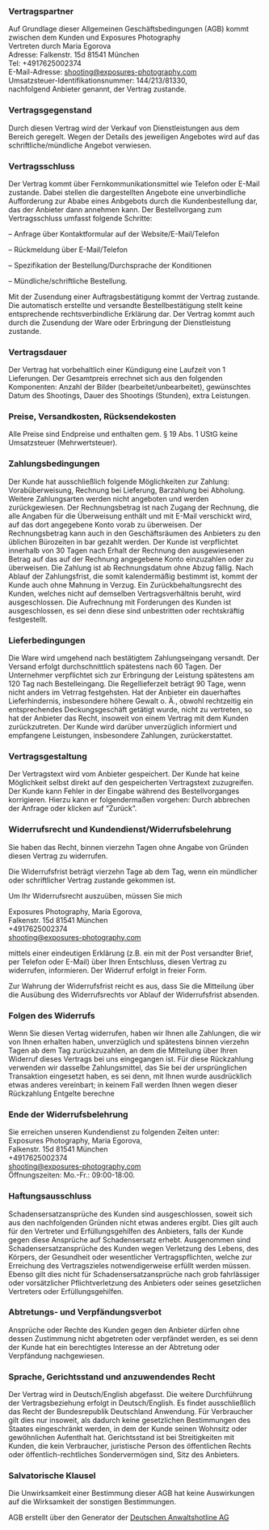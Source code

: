 ### Vertragspartner

Auf Grundlage dieser Allgemeinen Geschäftsbedingungen (AGB) kommt zwischen dem Kunden und Exposures
Photography\
Vertreten durch Maria Egorova\
Adresse: Falkenstr. 15d 81541 München\
Tel: +4917625002374\
E-Mail-Adresse: shooting@exposures-photography.com\
Umsatzsteuer-Identifikationsnummer: 144/213/81330,\
nachfolgend Anbieter genannt, der Vertrag
zustande.

### Vertragsgegenstand

Durch diesen Vertrag wird der Verkauf von Dienstleistungen aus dem Bereich geregelt. Wegen der
Details des jeweiligen Angebotes wird auf das schriftliche/mündliche Angebot verwiesen.

### Vertragsschluss

Der Vertrag kommt über Fernkommunikationsmittel wie Telefon oder E-Mail zustande. Dabei stellen die
dargestellten Angebote eine unverbindliche Aufforderung zur Ababe eines Anbgebots durch die
Kundenbestellung dar, das der Anbieter dann annehmen kann. Der Bestellvorgang zum Vertragsschluss
umfasst folgende Schritte:

– Anfrage über Kontaktformular auf der Website/E-Mail/Telefon

– Rückmeldung über E-Mail/Telefon

– Spezifikation der Bestellung/Durchsprache der Konditionen

– Mündliche/schriftliche Bestellung.

Mit der Zusendung einer Auftragsbestätigung kommt der Vertrag zustande. Die automatisch erstellte
und versandte Bestellbestätigung stellt keine entsprechende rechtsverbindliche Erklärung dar. Der
Vertrag kommt auch durch die Zusendung der Ware oder Erbringung der Dienstleistung zustande.

### Vertragsdauer

Der Vertrag hat vorbehaltlich einer Kündigung eine Laufzeit von 1 Lieferungen. Der Gesamtpreis
errechnet sich aus den folgenden Komponenten: Anzahl der Bilder (bearbeitet/unbearbeitet),
gewünschtes Datum des Shootings, Dauer des Shootings (Stunden), extra Leistungen.

### Preise, Versandkosten, Rücksendekosten

Alle Preise sind Endpreise und enthalten gem. § 19 Abs. 1 UStG keine Umsatzsteuer (Mehrwertsteuer).

### Zahlungsbedingungen

Der Kunde hat ausschließlich folgende Möglichkeiten zur Zahlung: Vorabüberweisung, Rechnung bei
Lieferung, Barzahlung bei Abholung. Weitere Zahlungsarten werden nicht angeboten und werden
zurückgewiesen.  Der Rechnungsbetrag ist nach Zugang der Rechnung, die alle Angaben für die
Überweisung enthält und mit E-Mail verschickt wird, auf das dort angegebene Konto vorab zu
überweisen. Der Rechnungsbetrag kann auch in den Geschäftsräumen des Anbieters zu den üblichen
Bürozeiten in bar gezahlt werden. Der Kunde ist verpflichtet innerhalb von 30 Tagen nach Erhalt der
Rechnung den ausgewiesenen Betrag auf das auf der Rechnung angegebene Konto einzuzahlen oder zu
überweisen. Die Zahlung ist ab Rechnungsdatum ohne Abzug fällig. Nach Ablauf der Zahlungsfrist, die
somit kalendermäßig bestimmt ist, kommt der Kunde auch ohne Mahnung in Verzug. Ein
Zurückbehaltungsrecht des Kunden, welches nicht auf demselben Vertragsverhältnis beruht, wird
ausgeschlossen. Die Aufrechnung mit Forderungen des Kunden ist ausgeschlossen, es sei denn diese
sind unbestritten oder rechtskräftig festgestellt.

### Lieferbedingungen

Die Ware wird umgehend nach bestätigtem Zahlungseingang versandt. Der Versand erfolgt
durchschnittlich spätestens nach 60 Tagen. Der Unternehmer verpflichtet sich zur Erbringung der
Leistung spätestens am 120 Tag nach Bestelleingang. Die Regellieferzeit beträgt 90 Tage, wenn nicht
anders im Vetrrag festgehsten. Hat der Anbieter ein dauerhaftes Lieferhindernis, insbesondere höhere
Gewalt o. Ä., obwohl rechtzeitig ein entsprechendes Deckungsgeschäft getätigt wurde, nicht zu
vertreten, so hat der Anbieter das Recht, insoweit von einem Vertrag mit dem Kunden zurückzutreten.
Der Kunde wird darüber unverzüglich informiert und empfangene Leistungen, insbesondere Zahlungen,
zurückerstattet.

### Vertragsgestaltung

Der Vertragstext wird vom Anbieter gespeichert. Der Kunde hat keine Möglichkeit selbst direkt auf
den gespeicherten Vertragstext zuzugreifen. Der Kunde kann Fehler in der Eingabe während des
Bestellvorganges korrigieren. Hierzu kann er folgendermaßen vorgehen: Durch abbrechen der Anfrage
oder klicken auf “Zurück”.

### Widerrufsrecht und Kundendienst/Widerrufsbelehrung

Sie haben das Recht, binnen vierzehn Tagen ohne Angabe von Gründen diesen Vertrag zu widerrufen.

Die Widerrufsfrist beträgt vierzehn Tage ab dem Tag, wenn ein mündlicher oder schriftlicher Vertrag
zustande gekommen ist.

Um Ihr Widerrufsrecht auszuüben, müssen Sie mich

Exposures Photography, Maria Egorova,\
Falkenstr. 15d 81541 München\
+4917625002374\
shooting@exposures-photography.com

mittels einer
eindeutigen Erklärung (z.B. ein mit der Post versandter Brief, per Telefon oder E-Mail) über Ihren
Entschluss, diesen Vertrag zu widerrufen, informieren. Der Widerruf erfolgt in freier Form.

Zur Wahrung der Widerrufsfrist reicht es aus, dass Sie die Mitteilung über die Ausübung des
Widerrufsrechts vor Ablauf der Widerrufsfrist absenden.

### Folgen des Widerrufs

Wenn Sie diesen Vertag widerrufen, haben wir Ihnen alle Zahlungen, die wir von Ihnen erhalten haben,
unverzüglich und spätestens binnen vierzehn Tagen ab dem Tag zurückzuzahlen, an dem die Mitteilung
über Ihren Widerruf dieses Vertrags bei uns eingegangen ist. Für diese Rückzahlung verwenden wir
dasselbe Zahlungsmittel, das Sie bei der ursprünglichen Transaktion eingesetzt haben, es sei denn,
mit Ihnen wurde ausdrücklich etwas anderes vereinbart; in keinem Fall werden Ihnen wegen dieser
Rückzahlung Entgelte berechne

### Ende der Widerrufsbelehrung

Sie erreichen unseren Kundendienst zu folgenden Zeiten unter:\
Exposures Photography, Maria Egorova,\
Falkenstr. 15d 81541 München\
+4917625002374\
shooting@exposures-photography.com\
Öffnungszeiten: Mo.-Fr.: 09:00-18:00.

### Haftungsausschluss

Schadensersatzansprüche des Kunden sind ausgeschlossen, soweit sich aus den nachfolgenden Gründen
nicht etwas anderes ergibt. Dies gilt auch für den Vertreter und Erfüllungsgehilfen des Anbieters,
falls der Kunde gegen diese Ansprüche auf Schadensersatz erhebt. Ausgenommen sind
Schadensersatzansprüche des Kunden wegen Verletzung des Lebens, des Körpers, der Gesundheit oder
wesentlicher Vertragspflichten, welche zur Erreichung des Vertragszieles notwendigerweise erfüllt
werden müssen. Ebenso gilt dies nicht für Schadensersatzansprüche nach grob fahrlässiger oder
vorsätzlicher Pflichtverletzung des Anbieters oder seines gesetzlichen Vertreters oder
Erfüllungsgehilfen.

### Abtretungs- und Verpfändungsverbot

Ansprüche oder Rechte des Kunden gegen den Anbieter dürfen ohne dessen Zustimmung nicht abgetreten
oder verpfändet werden, es sei denn der Kunde hat ein berechtigtes Interesse an der Abtretung oder
Verpfändung nachgewiesen.

### Sprache, Gerichtsstand und anzuwendendes Recht

Der Vertrag wird in Deutsch/English abgefasst. Die weitere Durchführung der Vertragsbeziehung
erfolgt in Deutsch/English. Es findet ausschließlich das Recht der Bundesrepublik Deutschland
Anwendung. Für Verbraucher gilt dies nur insoweit, als dadurch keine gesetzlichen Bestimmungen des
Staates eingeschränkt werden, in dem der Kunde seinen Wohnsitz oder gewöhnlichen Aufenthalt hat.
Gerichtsstand ist bei Streitigkeiten mit Kunden, die kein Verbraucher, juristische Person des
öffentlichen Rechts oder öffentlich-rechtliches Sondervermögen sind, Sitz des Anbieters.

### Salvatorische Klausel

Die Unwirksamkeit einer Bestimmung dieser AGB hat keine Auswirkungen auf die Wirksamkeit der
sonstigen Bestimmungen.

AGB erstellt über den Generator der [Deutschen Anwaltshotline AG](https://www.dahag.de/)
